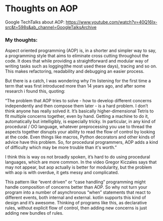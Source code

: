 # Thoughts on AOP

Google TechTalks about AOP: https://www.youtube.com/watch?v=40Q16Ix-src&t=598s&ab_channel=GoogleTalksArchive

### My thoughts:

Aspect oriented programming (AOP) is, in a shorter and simpler way to say, a programming style that aims to eliminate cross cutting throughout the code. It does that while providing a straightforward and modular way of writing tasks such as logging(the most used these days), tracing and so on. This makes refactoring, readability and debugging an easier process.

But there is a catch, I was wondering why I’m listening for the first time a term that was first introduced more than 14 years ago, and after some research i found this, quoting:

“The problem that AOP tries to solve - how to develop different concerns independently and then compose them later - is a hard problem. I don’t think anyone has really solved it. It’s basically higher-dimensional Tetris to fit multiple concerns together, even by hand. Getting a machine to do it, automatically but intelligibly, is especially tricky.
In particular, in any kind of procedural / OO language, whatever preprocessing you use to thread the aspects together disrupts your ability to read the flow of control by looking at the code. Even things like macros, Python decorators and other kinds of advice have this problem.
So, for procedural programmers, AOP adds a kind of difficulty which may be more trouble than it's worth.”

I think this is way os not broadly spoken, it’s hard to do using procedural languages, which are more common. In the video Gregor Kiczales says that may not appear, but aop actually is better for modularity, but the problem with aop is with overdue, it gets messy and complicated.

This pattern like “event driven” or “case handling” programming might handle composition of concerns better than AOP. So why not turn your program into a number of asynchronous “when” statements that react to different events, both internal and external. kotlin supports this kind of design and it’s awesome.
Thinking of programs like this, as declarative rules, without explicit flow of control, then adding new concerns is just adding new bundles of rules. 
